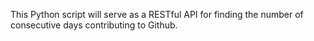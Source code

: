 This Python script will serve as a RESTful API for finding the number of consecutive days contributing to Github.
